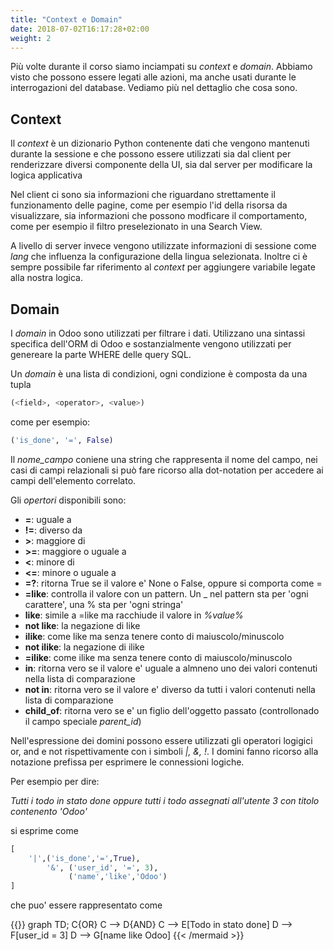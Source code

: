```yaml
---
title: "Context e Domain"
date: 2018-07-02T16:17:28+02:00
weight: 2
---
```


Più volte durante il corso siamo inciampati su _context_ e _domain_. Abbiamo visto che possono essere legati alle azioni, ma anche usati durante le interrogazioni del database. Vediamo più nel dettaglio che cosa sono.

## Context

Il _context_ è un dizionario Python contenente dati che vengono mantenuti durante la sessione e che possono essere utilizzati sia dal client per renderizzare diversi componente della UI, sia dal server per modificare la logica applicativa

Nel client ci sono sia informazioni che riguardano strettamente il funzionamento delle pagine, come per esempio l'id della risorsa da visualizzare, sia informazioni che possono modficare il comportamento, come per esempio il filtro preselezionato in una Search View.

A livello di server invece vengono utilizzate informazioni di sessione come _lang_ che influenza la configurazione della lingua selezionata. Inoltre ci è sempre possibile far riferimento al _context_ per aggiungere variabile legate alla nostra logica.

## Domain

I _domain_ in Odoo sono utilizzati per filtrare i dati. Utilizzano una sintassi specifica dell'ORM di Odoo e sostanzialmente vengono utilizzati per genereare la parte WHERE delle query SQL.

Un _domain_ è una lista di condizioni, ogni condizione è composta da una tupla

```python
(<field>, <operator>, <value>)
```

come per esempio:

```python
('is_done', '=', False)
```

Il _nome\_campo_ coniene una string che rappresenta il nome del campo, nei casi di campi relazionali si può fare ricorso alla dot-notation per accedere ai campi dell'elemento correlato.

Gli _opertori_ disponibili sono:

- **=**: uguale a
- **!=**: diverso da
- **>**: maggiore di 
- **>=**: maggiore o uguale a
- **<**: minore di 
- **<=**: minore o uguale a
- **=?**: ritorna True se il valore e' None o False, oppure si comporta come =
- **=like**: controlla il valore con un pattern. Un _ nel pattern sta per 'ogni carattere', una % sta per 'ogni stringa'
- **like**: simile a =like ma racchiude il valore in _%value%_
- **not like**: la negazione di like
- **ilike**: come like ma senza tenere conto di maiuscolo/minuscolo
- **not ilike**: la negazione di ilike
- **=ilike**: come ilike ma senza tenere conto di maiuscolo/minuscolo
- **in**: ritorna vero se il valore e' uguale a almneno uno dei valori contenuti nella lista di comparazione
- **not in**: ritorna vero se il valore e' diverso da tutti i valori contenuti nella lista di comparazione
- **child_of**: ritorna vero se e' un figlio dell'oggetto passato (controllonado il campo speciale _parent\_id_)

Nell'espressione dei domini possono essere utilizzati gli operatori logigici or, and e not rispettivamente con i simboli _|, &, !_. I domini fanno ricorso alla notazione prefissa per esprimere le connessioni logiche.

Per esempio per dire:

_Tutti i todo in stato done oppure tutti i todo assegnati all'utente 3 con titolo contenento 'Odoo'_

si esprime come

```python
[
    '|',('is_done','=',True),
        '&', ('user_id', '=', 3),
             ('name','like','Odoo')
]
```

che puo' essere rappresentato come

{{<mermaid align="left">}}
graph TD;
    C{OR}
    C --> D{AND}
    C --> E[Todo in stato done]
    D --> F[user_id = 3] 
    D --> G[name like Odoo] 
{{< /mermaid >}}

